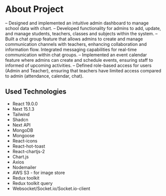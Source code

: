 # About Project

– Designed and implemented an intuitive admin dashboard to manage school data with chart.
– Developed functionality for admins to add, update, and manage students, teachers, classes and subjects within the
system.
– Built a chat group feature that allows admins to create and manage communication channels with teachers, enhancing
collaboration and information flow. Integrated messaging capabilities for real-time communication within chat groups.
– Implemented an event calendar feature where admins can create and schedule events, ensuring staff to informed of
upcoming activities.
– Defined role-based access for users (Admin and Teacher), ensuring that teachers have limited access compared to admin
(attendance, calendar, chat).

## Used Technologies

- React 19.0.0
- Next 15.1.3
- Tailwind
- Shadcn
- Next API
- MongoDB
- Mongoose
- React-icons
- React-hot-toast
- React-chartjs-2
- Chart.js
- Axios
- Nodemailer
- AWS S3 - for image store
- Redux toolkit
- Redux toolkit query
- Websocket/Socket.io/Socket.io-client

